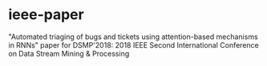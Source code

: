 # ieee-paper
"Automated triaging of bugs and tickets using attention-based mechanisms in RNNs" paper for DSMP'2018: 2018 IEEE Second International Conference on Data Stream Mining &amp; Processing
